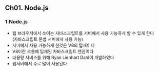 ## Ch01. Node.js

### 1.Node.js  
- 웹 브라우저에서 쓰이는 자바스크립트를 서버에서 사용 가능하게 할 수 있게 한다 (자바스크립트 문법 서버에서 사용 가능)
- 서버에서 사용 가능하게 한것은 V8의 탑재이다
- V8이란 크롬에 탑재된 자바스크립트 엔진이다
- 대용량 서비스를 위해 Ryan Lienhart Dahl이 개발하였다
- 웹서버에서 주로 많이 사용된다